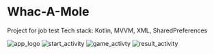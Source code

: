 # Whac-A-Mole
Project for job test
Tech stack: Kotlin, MVVM, XML, SharedPreferences

![app_logo](https://user-images.githubusercontent.com/96684932/186738050-17acc4fb-12a0-4285-aa10-4e55021f7a7c.png)  ![start_activity](https://user-images.githubusercontent.com/96684932/186738369-18b7156e-8ced-4ed6-b574-f5ca3440a975.png)  ![game_activty](https://user-images.githubusercontent.com/96684932/186738493-26ec609e-0c2a-4a24-a4a2-73bf50be0fa9.png) ![result_activity](https://user-images.githubusercontent.com/96684932/186738595-f023ec8a-c6b1-4b49-8eda-44f9361f0e6c.png)
